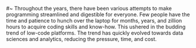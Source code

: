 #~ Throughout the years, there have been various attempts to make programming streamlined and digestible for everyone. Few people have the time and patience to hunch over the laptop for months, years, and zillion hours to acquire coding skills and know-how. This ushered in the budding trend of low-code platforms. The trend has quickly evolved towards data sciences and analytics, reducing the pressure, time, and cost.